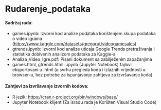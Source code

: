 # Rudarenje_podataka

#### Sadržaj rada:
+ games.ipynb: Izvorni kod analize podataka korištenjem skupa podataka o video igrama (https://www.kaggle.com/datasets/gregorut/videogamesales)
+ gtrends.ipynb: Izvorni kod analize uticaja Google Trends pretraživanja i statistika dobivenih analizom podataka za Kaggle-a
+ Analiza_Video_Igre.pdf: Pisani dokument sa zabilježenim zapažanjima
+ games.html, gtrends.html: .ipynb (Jupyter Notebook) fajlovi eksportovani u .html (u svrhu pregleda koda i izlaznih vrijednosti u browser-u, bez potrebe za ispunjavanje zahtjeva za izvršavanje koda) 

#### Zahtjevi za izvršavanje izvornih kodova:
+ R jezik: https://cran.r-project.org/bin/windows/base/
+ Jupyter Notebook klijent (Za isradu rada je Korišten Visual Studio Code)
